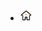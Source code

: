 <!-- _navbar.md -->

* [<svg t="1688461507856" class="icon" viewBox="0 0 1024 1024" version="1.1" xmlns="http://www.w3.org/2000/svg" p-id="12403" width="18" height="18"><path d="M786.432 942.08h-161.792c-40.96 0-71.68-34.816-71.68-77.824V696.32h-81.92v167.936c0 45.056-30.72 77.824-71.68 77.824h-159.744c-40.96 0-73.728-34.816-73.728-77.824V532.48H126.976c-36.864 0-69.632-20.48-79.872-53.248-10.24-28.672-2.048-59.392 22.528-81.92L462.848 75.776c26.624-24.576 71.68-24.576 100.352 0l393.216 321.536c24.576 20.48 32.768 53.248 22.528 81.92-12.288 32.768-45.056 53.248-81.92 53.248H860.16v331.776c0 43.008-32.768 77.824-73.728 77.824zM634.88 860.16h143.36V528.384c0-43.008 36.864-77.824 81.92-77.824h30.72L512 141.312 133.12 450.56h32.768c43.008 0 77.824 34.816 77.824 77.824V860.16h143.36v-167.936c0-40.96 38.912-77.824 81.92-77.824H552.96c43.008 0 81.92 36.864 81.92 77.824V860.16z" fill="#333333" p-id="12404"></path><path d="M593.92 901.12c-22.528 0-40.96-18.432-40.96-40.96v-163.84h-81.92v163.84c0 22.528-18.432 40.96-40.96 40.96s-40.96-18.432-40.96-40.96v-167.936c0-40.96 38.912-77.824 81.92-77.824h81.92c43.008 0 81.92 36.864 81.92 77.824V860.16c0 22.528-18.432 40.96-40.96 40.96z" fill="#333333" p-id="12405"></path><path d="M593.92 471.04h-163.84c-22.528 0-40.96-18.432-40.96-40.96s18.432-40.96 40.96-40.96h163.84c22.528 0 40.96 18.432 40.96 40.96s-18.432 40.96-40.96 40.96z" fill="#E5BD41" p-id="12406"></path></svg>](./README.md)